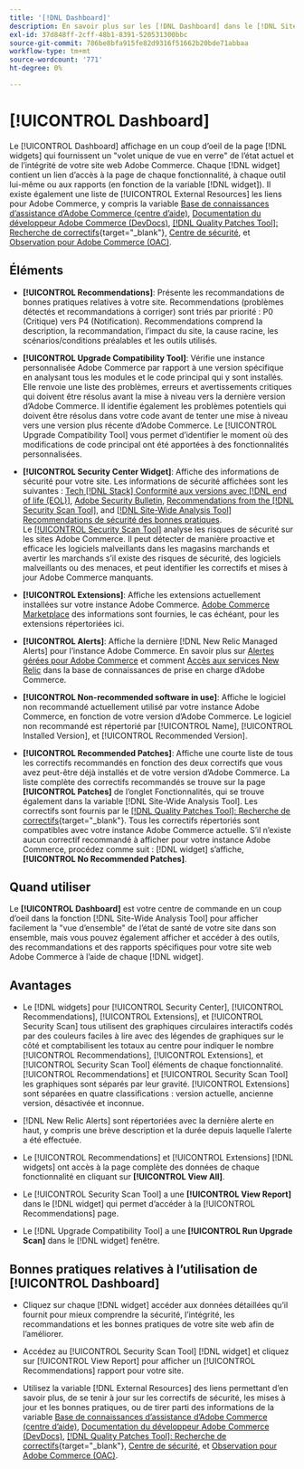 ```yaml
---
title: '[!DNL Dashboard]'
description: En savoir plus sur les [!DNL Dashboard] dans le [!DNL Site-Wide Analysis Tool], les éléments, le moment d’utilisation, les avantages et les bonnes pratiques.
exl-id: 37d848ff-2cff-48b1-8391-520531300bbc
source-git-commit: 786be8bfa915fe82d9316f51662b20bde71abbaa
workflow-type: tm+mt
source-wordcount: '771'
ht-degree: 0%

---
```


# [!UICONTROL Dashboard]

Le [!UICONTROL Dashboard] affichage en un coup d’oeil de la page [!DNL widgets] qui fournissent un &quot;volet unique de vue en verre&quot; de l’état actuel et de l’intégrité de votre site web Adobe Commerce. Chaque [!DNL widget] contient un lien d’accès à la page de chaque fonctionnalité, à chaque outil lui-même ou aux rapports (en fonction de la variable [!DNL widget]).
Il existe également une liste de [!UICONTROL External Resources] les liens pour Adobe Commerce, y compris la variable [Base de connaissances d’assistance d’Adobe Commerce (centre d’aide)](https://experienceleague.adobe.com/docs/commerce-knowledge-base/kb/overview.html), [Documentation du développeur Adobe Commerce (DevDocs)](https://developer.adobe.com/commerce/docs/), [[!DNL Quality Patches Tool]: Recherche de correctifs](https://experienceleague.adobe.com/tools/commerce-quality-patches/index.html){target="_blank"}, [Centre de sécurité](https://helpx.adobe.com/security.html), et [Observation pour Adobe Commerce (OAC)](https://experienceleague.adobe.com/docs/commerce-operations/tools/observation-for-adobe-commerce/intro.html).

## Éléments

* **[!UICONTROL Recommendations]**: Présente les recommandations de bonnes pratiques relatives à votre site. Recommendations (problèmes détectés et recommandations à corriger) sont triés par priorité : P0 (Critique) vers P4 (Notification).
Recommendations comprend la description, la recommandation, l’impact du site, la cause racine, les scénarios/conditions préalables et les outils utilisés.

* **[!UICONTROL Upgrade Compatibility Tool]**: Vérifie une instance personnalisée Adobe Commerce par rapport à une version spécifique en analysant tous les modules et le code principal qui y sont installés. Elle renvoie une liste des problèmes, erreurs et avertissements critiques qui doivent être résolus avant la mise à niveau vers la dernière version d’Adobe Commerce. Il identifie également les problèmes potentiels qui doivent être résolus dans votre code avant de tenter une mise à niveau vers une version plus récente d’Adobe Commerce.
Le [!UICONTROL Upgrade Compatibility Tool] vous permet d’identifier le moment où des modifications de code principal ont été apportées à des fonctionnalités personnalisées.

* **[!UICONTROL Security Center Widget]**: Affiche des informations de sécurité pour votre site.
Les informations de sécurité affichées sont les suivantes : [Tech [!DNL Stack] Conformité aux versions avec [!DNL end of life (EOL)]](https://experienceleague.adobe.com/docs/commerce-operations/installation-guide/system-requirements.html), [Adobe Security Bulletin](https://helpx.adobe.com/security/security-bulletin.html), [Recommendations from the [!DNL Security Scan Tool]](https://experienceleague.adobe.com/docs/commerce-admin/systems/security/security-scan.html), and [[!DNL Site-Wide Analysis Tool] Recommendations de sécurité des bonnes pratiques](https://experienceleague.adobe.com/docs/commerce-operations/tools/site-wide-analysis-tool/recommendations.html).<br>
Le [[!UICONTROL Security Scan Tool]](https://experienceleague.adobe.com/docs/commerce-admin/systems/security/security-scan.html) analyse les risques de sécurité sur les sites Adobe Commerce. Il peut détecter de manière proactive et efficace les logiciels malveillants dans les magasins marchands et avertir les marchands s’il existe des risques de sécurité, des logiciels malveillants ou des menaces, et peut identifier les correctifs et mises à jour Adobe Commerce manquants.

* **[!UICONTROL Extensions]**: Affiche les extensions actuellement installées sur votre instance Adobe Commerce. [Adobe Commerce Marketplace](https://marketplace.magento.com/extensions.html) des informations sont fournies, le cas échéant, pour les extensions répertoriées ici.

* **[!UICONTROL Alerts]**: Affiche la dernière [!DNL New Relic Managed Alerts] pour l’instance Adobe Commerce. En savoir plus sur [Alertes gérées pour Adobe Commerce](https://experienceleague.adobe.com/docs/commerce-knowledge-base/kb/support-tools/managed-alerts/managed-alerts-for-magento-commerce.html) et comment [Accès aux services New Relic](https://experienceleague.adobe.com/docs/commerce-knowledge-base/kb/faq/access-new-relic-services.html) dans la base de connaissances de prise en charge d’Adobe Commerce.

* **[!UICONTROL Non-recommended software in use]**: Affiche le logiciel non recommandé actuellement utilisé par votre instance Adobe Commerce, en fonction de votre version d’Adobe Commerce. Le logiciel non recommandé est répertorié par [!UICONTROL Name], [!UICONTROL Installed Version], et [!UICONTROL Recommended Version].

* **[!UICONTROL Recommended Patches]**: Affiche une courte liste de tous les correctifs recommandés en fonction des deux correctifs que vous avez peut-être déjà installés et de votre version d’Adobe Commerce. La liste complète des correctifs recommandés se trouve sur la page **[!UICONTROL Patches]** de l’onglet Fonctionnalités, qui se trouve également dans la variable [!DNL Site-Wide Analysis Tool]. Les correctifs sont fournis par le [[!DNL Quality Patches Tool]: Recherche de correctifs](https://experienceleague.adobe.com/tools/commerce-quality-patches/index.html){target="_blank"}. Tous les correctifs répertoriés sont compatibles avec votre instance Adobe Commerce actuelle.
S’il n’existe aucun correctif recommandé à afficher pour votre instance Adobe Commerce, procédez comme suit : [!DNL widget] s’affiche, **[!UICONTROL No Recommended Patches]**.

## Quand utiliser

Le **[!UICONTROL Dashboard]** est votre centre de commande en un coup d’oeil dans la fonction [!DNL Site-Wide Analysis Tool] pour afficher facilement la &quot;vue d’ensemble&quot; de l’état de santé de votre site dans son ensemble, mais vous pouvez également afficher et accéder à des outils, des recommandations et des rapports spécifiques pour votre site web Adobe Commerce à l’aide de chaque [!DNL widget].

## Avantages

* Le [!DNL widgets] pour [!UICONTROL Security Center], [!UICONTROL Recommendations], [!UICONTROL Extensions], et [!UICONTROL Security Scan] tous utilisent des graphiques circulaires interactifs codés par des couleurs faciles à lire avec des légendes de graphiques sur le côté et comptabilisent les totaux au centre pour indiquer le nombre [!UICONTROL Recommendations], [!UICONTROL Extensions], et [!UICONTROL Security Scan Tool] éléments de chaque fonctionnalité. [!UICONTROL Recommendations] et [!UICONTROL Security Scan Tool] les graphiques sont séparés par leur gravité. [!UICONTROL Extensions] sont séparées en quatre classifications : version actuelle, ancienne version, désactivée et inconnue.

* [!DNL New Relic Alerts] sont répertoriées avec la dernière alerte en haut, y compris une brève description et la durée depuis laquelle l’alerte a été effectuée.

* Le [!UICONTROL Recommendations] et [!UICONTROL Extensions] [!DNL widgets] ont accès à la page complète des données de chaque fonctionnalité en cliquant sur **[!UICONTROL View All]**.

* Le [!UICONTROL Security Scan Tool] a une **[!UICONTROL View Report]** dans le [!DNL widget] qui permet d’accéder à la [!UICONTROL Recommendations] page.

* Le [!DNL Upgrade Compatibility Tool] a une **[!UICONTROL Run Upgrade Scan]** dans le [!DNL widget] fenêtre.

## Bonnes pratiques relatives à l’utilisation de [!UICONTROL Dashboard]

* Cliquez sur chaque [!DNL widget] accéder aux données détaillées qu’il fournit pour mieux comprendre la sécurité, l’intégrité, les recommandations et les bonnes pratiques de votre site web afin de l’améliorer.

* Accédez au [!UICONTROL Security Scan Tool] [!DNL widget] et cliquez sur [!UICONTROL View Report] pour afficher un [!UICONTROL Recommendations] rapport pour votre site.

* Utilisez la variable [!DNL External Resources] des liens permettant d’en savoir plus, de se tenir à jour sur les correctifs de sécurité, les mises à jour et les bonnes pratiques, ou de tirer parti des informations de la variable [Base de connaissances d’assistance d’Adobe Commerce (centre d’aide)](https://experienceleague.adobe.com/docs/commerce-knowledge-base/kb/overview.html), [Documentation du développeur Adobe Commerce (DevDocs)](https://developer.adobe.com/commerce/docs/), [[!DNL Quality Patches Tool]: Recherche de correctifs](https://experienceleague.adobe.com/tools/commerce-quality-patches/index.html){target="_blank"}, [Centre de sécurité](https://helpx.adobe.com/security.html), et [Observation pour Adobe Commerce (OAC)](https://experienceleague.adobe.com/docs/commerce-operations/tools/observation-for-adobe-commerce/intro.html).
